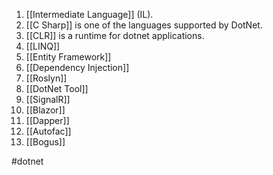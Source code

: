 1. [[Intermediate Language]] (IL).
2. [[C Sharp]] is one of the languages supported by DotNet.
3. [[CLR]] is a runtime for dotnet applications.
4. [[LINQ]]
5. [[Entity Framework]]
6. [[Dependency Injection]]
7. [[Roslyn]]
8. [[DotNet Tool]]
9. [[SignalR]]
10. [[Blazor]]
11. [[Dapper]]
12. [[Autofac]]
13. [[Bogus]]

#dotnet
